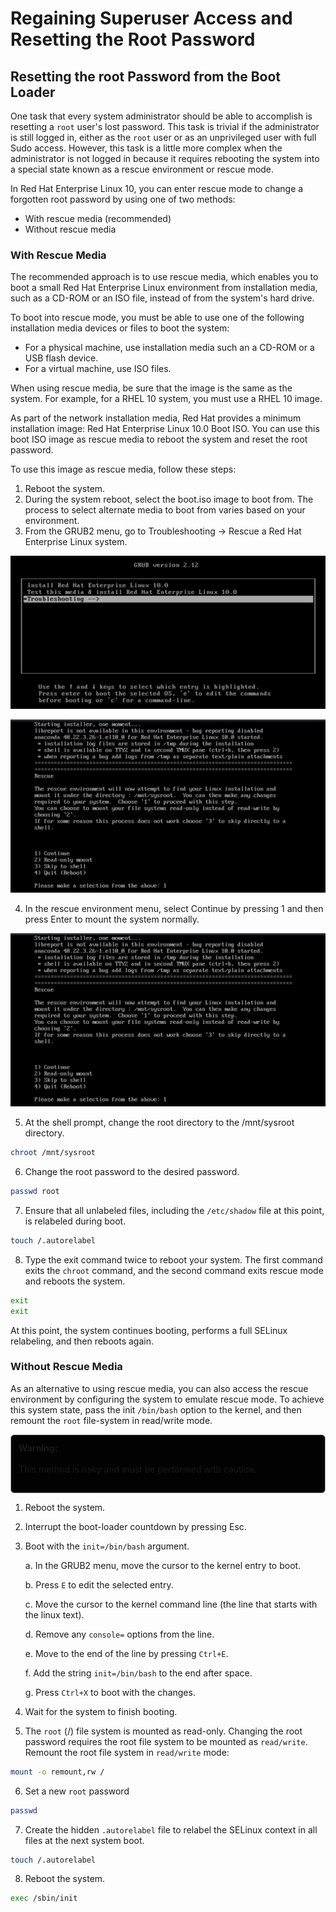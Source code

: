 # Regaining Superuser Access and Resetting the Root Password

## Resetting the root Password from the Boot Loader

One task that every system administrator should be able to accomplish is resetting a `root` user's lost password. This task is trivial if the administrator is still logged in, either as the `root` user or as an unprivileged user with full Sudo access. However, this task is a little more complex when the administrator is not logged in because it requires rebooting the system into a special state known as a rescue environment or rescue mode.

In Red Hat Enterprise Linux 10, you can enter rescue mode to change a forgotten root password by using one of two methods:

- With rescue media (recommended)
- Without rescue media

### With Rescue Media

The recommended approach is to use rescue media, which enables you to boot a small Red Hat Enterprise Linux environment from installation media, such as a CD-ROM or an ISO file, instead of from the system's hard drive.

To boot into rescue mode, you must be able to use one of the following installation media devices or files to boot the system:

- For a physical machine, use installation media such an a CD-ROM or a USB flash device.
- For a virtual machine, use ISO files.

When using rescue media, be sure that the image is the same as the system. For example, for a RHEL 10 system, you must use a RHEL 10 image.

As part of the network installation media, Red Hat provides a minimum installation image: Red Hat Enterprise Linux 10.0 Boot ISO. You can use this boot ISO image as rescue media to reboot the system and reset the root password.

To use this image as rescue media, follow these steps:

1. Reboot the system.
2. During the system reboot, select the boot.iso image to boot from. The process to select alternate media to boot from varies based on your environment.
3. From the GRUB2 menu, go to Troubleshooting → Rescue a Red Hat Enterprise Linux system.

![alt text](images/image11.png)


![alt text](images/image13.png)


4. In the rescue environment menu, select Continue by pressing 1 and then press Enter to mount the system normally.


![alt text](images/image13.png)

5. At the shell prompt, change the root directory to the /mnt/sysroot directory.

```bash
chroot /mnt/sysroot
```

6. Change the root password to the desired password.

```bash
passwd root
```

7. Ensure that all unlabeled files, including the `/etc/shadow` file at this point, is relabeled during boot.

```bash
touch /.autorelabel
```

8. Type the exit command twice to reboot your system. The first command exits the  `chroot` command, and the second command exits rescue mode and reboots the system.

```bash
exit
exit
```

At this point, the system continues booting, performs a full SELinux relabeling, and then reboots again.


### Without Rescue Media

As an alternative to using rescue media, you can also access the rescue environment by configuring the system to emulate rescue mode. To achieve this system state, pass the init `/bin/bash` option to the kernel, and then remount the `root` file-system in read/write mode.

<div style="border: 1px solid #aaa; border-radius: 6px; padding: 12px; background: #020202ff;">
<b>Warning:</b><br><br>
This method is risky and must be performed with caution.<br><br>
</div>


1. Reboot the system.
2. Interrupt the boot-loader countdown by pressing Esc.
3. Boot with the `init=/bin/bash` argument.

    a. In the GRUB2 menu, move the cursor to the kernel entry to boot.
    
    b. Press `E` to edit the selected entry.

    c. Move the cursor to the kernel command line (the line that starts with the linux text).

    d. Remove any `console=` options from the line.

    e. Move to the end of the line by pressing `Ctrl+E`.

    f. Add the string  `init=/bin/bash` to the end after space.

    g. Press `Ctrl+X` to boot with the changes.

4. Wait for the system to finish booting. 

5. The `root` (/) file system is mounted as read-only. Changing the root password requires the root file system to be mounted as `read/write`. Remount the root file system in `read/write` mode:

```bash
mount -o remount,rw /
```

6. Set a new `root` password

```bash
passwd
```

7. Create the hidden `.autorelabel` file to relabel the SELinux context in all files at the next system boot.

```bash
touch /.autorelabel
```

8. Reboot the system.

```bash
exec /sbin/init
```
